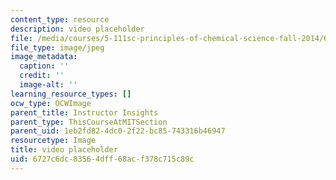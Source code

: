 ```yaml
---
content_type: resource
description: video placeholder
file: /media/courses/5-111sc-principles-of-chemical-science-fall-2014/6727c6dc83564dff68acf378c715c89c_placeholder.jpg
file_type: image/jpeg
image_metadata:
  caption: ''
  credit: ''
  image-alt: ''
learning_resource_types: []
ocw_type: OCWImage
parent_title: Instructor Insights
parent_type: ThisCourseAtMITSection
parent_uid: 1eb2fd82-4dc0-2f22-bc85-743316b46947
resourcetype: Image
title: video placeholder
uid: 6727c6dc-8356-4dff-68ac-f378c715c89c
---
```

